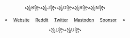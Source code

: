 <p align="center">
  ꧁B꧂꧁J꧂꧁O꧂꧁R꧂꧁N꧂
</p>
<p align="center">
  «&nbsp;&nbsp;&nbsp;&nbsp;
  <a href="https://bjornlu.com">Website</a>&nbsp;&nbsp;&nbsp;&nbsp;
  <a href="https://reddit.com/IamLUG">Reddit</a>&nbsp;&nbsp;&nbsp;&nbsp;
  <a href="https://twitter.com/bluwyoo">Twitter</a>&nbsp;&nbsp;&nbsp;&nbsp;
  <a href="https://m.webtoo.ls/@bluwy">Mastodon</a>&nbsp;&nbsp;&nbsp;&nbsp;
  <a href="https://bjornlu.com/sponsor">Sponsor</a>&nbsp;&nbsp;&nbsp;&nbsp;
  »
</p>
<p align="center">
  ꧁L꧂꧁U꧂
</p>
